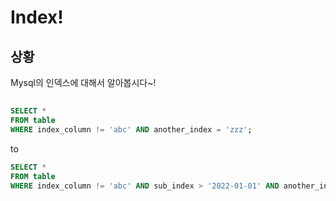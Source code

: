# Index!

## 상황
Mysql의 인덱스에 대해서 알아봅시다~!

## 

```sql
SELECT *
FROM table
WHERE index_column != 'abc' AND another_index = 'zzz';
```

to

```sql
SELECT *
FROM table
WHERE index_column != 'abc' AND sub_index > '2022-01-01' AND another_index = 'zzz';
```


